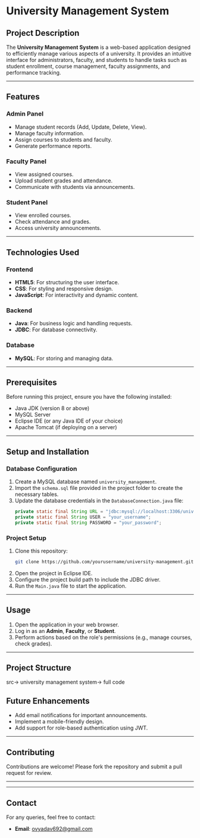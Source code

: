 # University Management System

## Project Description
The **University Management System** is a web-based application designed to efficiently manage various aspects of a university. It provides an intuitive interface for administrators, faculty, and students to handle tasks such as student enrollment, course management, faculty assignments, and performance tracking.

---

## Features

### Admin Panel
- Manage student records (Add, Update, Delete, View).
- Manage faculty information.
- Assign courses to students and faculty.
- Generate performance reports.

### Faculty Panel
- View assigned courses.
- Upload student grades and attendance.
- Communicate with students via announcements.

### Student Panel
- View enrolled courses.
- Check attendance and grades.
- Access university announcements.

---

## Technologies Used

### Frontend
- **HTML5**: For structuring the user interface.
- **CSS**: For styling and responsive design.
- **JavaScript**: For interactivity and dynamic content.

### Backend
- **Java**: For business logic and handling requests.
- **JDBC**: For database connectivity.

### Database
- **MySQL**: For storing and managing data.

---

## Prerequisites

Before running this project, ensure you have the following installed:
- Java JDK (version 8 or above)
- MySQL Server
- Eclipse IDE (or any Java IDE of your choice)
- Apache Tomcat (if deploying on a server)

---

## Setup and Installation

### Database Configuration
1. Create a MySQL database named `university_management`.
2. Import the `schema.sql` file provided in the project folder to create the necessary tables.
3. Update the database credentials in the `DatabaseConnection.java` file:
   ```java
   private static final String URL = "jdbc:mysql://localhost:3306/university_management";
   private static final String USER = "your_username";
   private static final String PASSWORD = "your_password";
   ```

### Project Setup
1. Clone this repository:
   ```bash
   git clone https://github.com/yourusername/university-management.git
   ```
2. Open the project in Eclipse IDE.
3. Configure the project build path to include the JDBC driver.
4. Run the `Main.java` file to start the application.

---

## Usage

1. Open the application in your web browser.
2. Log in as an **Admin**, **Faculty**, or **Student**.
3. Perform actions based on the role's permissions (e.g., manage courses, check grades).

---

## Project Structure
src-> university management system-> full code

## Future Enhancements

- Add email notifications for important announcements.
- Implement a mobile-friendly design.
- Add support for role-based authentication using JWT.

---

## Contributing

Contributions are welcome! Please fork the repository and submit a pull request for review.

---


---

## Contact

For any queries, feel free to contact:
- **Email**: ovyadav692@gmail.com
